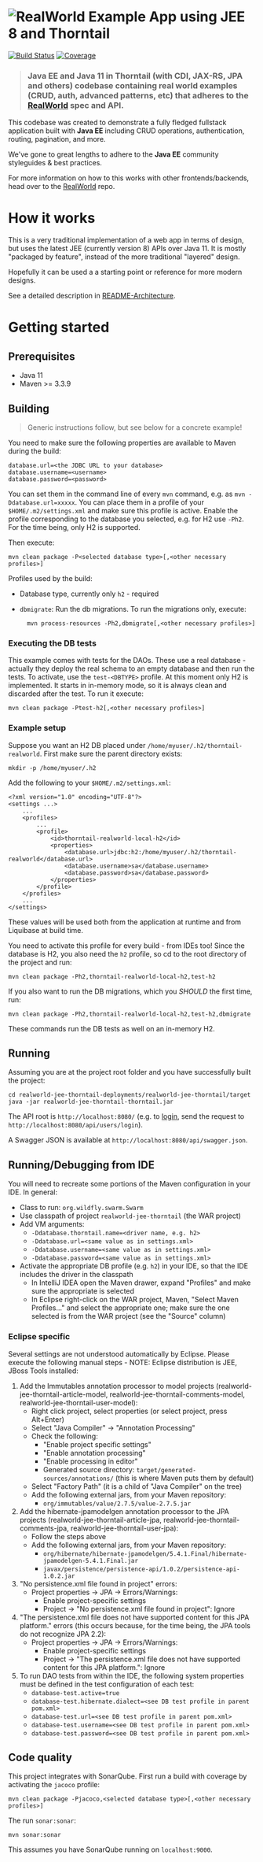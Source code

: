 # ![RealWorld Example App using JEE 8 and Thorntail](logo.png)

[![Build Status](https://travis-ci.com/nikospara/jee-thorntail-realworld-example-app.svg?branch=master)](https://travis-ci.com/nikospara/jee-thorntail-realworld-example-app)
[![Coverage](https://sonarcloud.io/api/project_badges/measure?project=realworld.example%3Arealworld-jee-thorntail-parent&metric=coverage)](https://sonarcloud.io/dashboard?id=realworld.example%3Arealworld-jee-thorntail-parent)

> ### Java EE and Java 11 in Thorntail (with CDI, JAX-RS, JPA and others) codebase containing real world examples (CRUD, auth, advanced patterns, etc) that adheres to the [RealWorld](https://github.com/gothinkster/realworld) spec and API.

This codebase was created to demonstrate a fully fledged fullstack application built with **Java EE** including CRUD operations, authentication, routing, pagination, and more.

We've gone to great lengths to adhere to the **Java EE** community styleguides & best practices.

For more information on how to this works with other frontends/backends, head over to the [RealWorld](https://github.com/gothinkster/realworld) repo.

# How it works

This is a very traditional implementation of a web app in terms of design, but uses the
latest JEE (currently version 8) APIs over Java 11.
It is mostly "packaged by feature", instead of the more traditional "layered" design.

Hopefully it can be used a a starting point or reference for more modern designs.

See a detailed description in [README-Architecture](README-Architecture.md).

# Getting started

## Prerequisites

- Java 11
- Maven >= 3.3.9

## Building

> Generic instructions follow, but see below for a concrete example!

You need to make sure the following properties are available to Maven during the build:

	database.url=<the JDBC URL to your database>
	database.username=<username>
	database.password=<password>

You can set them in the command line of every `mvn` command, e.g. as `mvn -Ddatabase.url=xxxxx`.
You can place them in a profile of your `$HOME/.m2/settings.xml` and make sure this profile is active.
Enable the profile corresponding to the database you selected, e.g. for H2 use `-Ph2`.
For the time being, only H2 is supported.

Then execute:

	mvn clean package -P<selected database type>[,<other necessary profiles>]

Profiles used by the build:

- Database type, currently only `h2` - required
- `dbmigrate`: Run the db migrations. To run the migrations only, execute:

		mvn process-resources -Ph2,dbmigrate[,<other necessary profiles>]

### Executing the DB tests

This example comes with tests for the DAOs. These use a real database - actually they deploy the real schema to an
empty database and then run the tests. To activate, use the `test-<DBTYPE>` profile. At this moment only H2 is
implemented. It starts in in-memory mode, so it is always clean and discarded after the test. To run it execute:

	mvn clean package -Ptest-h2[,<other necessary profiles>]

### Example setup

Suppose you want an H2 DB placed under `/home/myuser/.h2/thorntail-realworld`.
First make sure the parent directory exists:

	mkdir -p /home/myuser/.h2

Add the following to your `$HOME/.m2/settings.xml`:

	<?xml version="1.0" encoding="UTF-8"?>
	<settings ...>
		...
		<profiles>
			...
			<profile>
				<id>thorntail-realworld-local-h2</id>
				<properties>
					<database.url>jdbc:h2:/home/myuser/.h2/thorntail-realworld</database.url>
					<database.username>sa</database.username>
					<database.password>sa</database.password>
				</properties>
			</profile>
		</profiles>
		...
	</settings>

These values will be used both from the application at runtime and from Liquibase at build time.

You need to activate this profile for every build - from IDEs too! Since the database is H2, you also need the `h2` profile,
so cd to the root directory of the project and run:

	mvn clean package -Ph2,thorntail-realworld-local-h2,test-h2

If you also want to run the DB migrations, which you *SHOULD* the first time, run:

	mvn clean package -Ph2,thorntail-realworld-local-h2,test-h2,dbmigrate

These commands run the DB tests as well on an in-memory H2.

## Running

Assuming you are at the project root folder and you have successfully built the project:

	cd realworld-jee-thorntail-deployments/realworld-jee-thorntail/target
	java -jar realworld-jee-thorntail-thorntail.jar

The API root is `http://localhost:8080/` (e.g. to [login](https://github.com/gothinkster/realworld/tree/master/api#authentication),
send the request to `http://localhost:8080/api/users/login`).

A Swagger JSON is available at `http://localhost:8080/api/swagger.json`.

## Running/Debugging from IDE

You will need to recreate some portions of the Maven configuration in your IDE.
In general:

- Class to run: `org.wildfly.swarm.Swarm`
- Use classpath of project `realworld-jee-thorntail` (the WAR project)
- Add VM arguments:
	- `-Ddatabase.thorntail.name=<driver name, e.g. h2>`
	- `-Ddatabase.url=<same value as in settings.xml>`
	- `-Ddatabase.username=<same value as in settings.xml>`
	- `-Ddatabase.password=<same value as in settings.xml>`
- Activate the appropriate DB profile (e.g. `h2`) in your IDE, so that the IDE includes the driver in the classpath
	- In IntelliJ IDEA open the Maven drawer, expand "Profiles" and make sure the appropriate is selected
	- In Eclipse right-click on the WAR project, Maven, "Select Maven Profiles..." and select the appropriate one; make sure the one selected is from the WAR project (see the "Source" column)

### Eclipse specific

Several settings are not understood automatically by Eclipse. Please execute the following manual steps - NOTE: Eclipse distribution is JEE, JBoss Tools installed:

1. Add the Immutables annotation processor to model projects (realworld-jee-thorntail-article-model, realworld-jee-thorntail-comments-model, realworld-jee-thorntail-user-model):
	- Right click project, select properties (or select project, press Alt+Enter)
	- Select "Java Compiler" -> "Annotation Processing"
	- Check the following:
		- "Enable project specific settings"
		- "Enable annotation processing"
		- "Enable processing in editor"
		- Generated source directory: `target/generated-sources/annotations/` (this is where Maven puts them by default)
	- Select "Factory Path" (it is a child of "Java Compiler" on the tree)
	- Add the following external jars, from your Maven repository:
		- `org/immutables/value/2.7.5/value-2.7.5.jar`
2. Add the hibernate-jpamodelgen annotation processor to the JPA projects (realworld-jee-thorntail-article-jpa, realworld-jee-thorntail-comments-jpa, realworld-jee-thorntail-user-jpa):
	- Follow the steps above
	- Add the following external jars, from your Maven repository:
		- `org/hibernate/hibernate-jpamodelgen/5.4.1.Final/hibernate-jpamodelgen-5.4.1.Final.jar`
		- `javax/persistence/persistence-api/1.0.2/persistence-api-1.0.2.jar`
3. "No persistence.xml file found in project" errors:
	- Project properties -> JPA -> Errors/Warnings:
		- Enable project-specific settings
	 	- Project -> "No persistence.xml file found in project": Ignore
4. "The persistence.xml file does not have supported content for this JPA platform." errors (this occurs because, for the time being, the JPA tools do not recognize JPA 2.2):
	- Project properties -> JPA -> Errors/Warnings:
		- Enable project-specific settings
	 	- Project -> "The persistence.xml file does not have supported content for this JPA platform.": Ignore
5. To run DAO tests from within the IDE, the following system properties must be defined in the test configuration of each test:
	- `database-test.active=true`
	- `database-test.hibernate.dialect=<see DB test profile in parent pom.xml>`
	- `database-test.url=<see DB test profile in parent pom.xml>`
	- `database-test.username=<see DB test profile in parent pom.xml>`
	- `database-test.password=<see DB test profile in parent pom.xml>`

## Code quality

This project integrates with SonarQube. First run a build with coverage by activating the `jacoco` profile:

	mvn clean package -Pjacoco,<selected database type>[,<other necessary profiles>]

The run `sonar:sonar`:

	mvn sonar:sonar

This assumes you have SonarQube running on `localhost:9000`.
